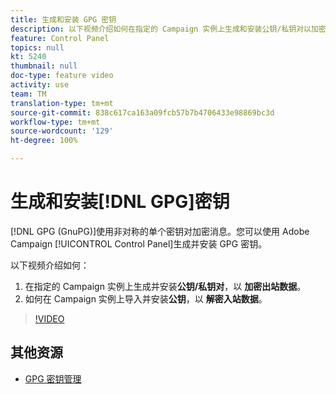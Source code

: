 ```yaml
---
title: 生成和安装 GPG 密钥
description: 以下视频介绍如何在指定的 Campaign 实例上生成和安装公钥/私钥对以加密出站数据，以及在 Campaign 实例上导入和安装公钥以解密入站数据。
feature: Control Panel
topics: null
kt: 5240
thumbnail: null
doc-type: feature video
activity: use
team: TM
translation-type: tm+mt
source-git-commit: 838c617ca163a09fcb57b7b4706433e98869bc3d
workflow-type: tm+mt
source-wordcount: '129'
ht-degree: 100%

---
```



# 生成和安装[!DNL GPG]密钥

[!DNL GPG (GnuPG)]使用非对称的单个密钥对加密消息。您可以使用 Adobe Campaign [!UICONTROL Control Panel]生成并安装 GPG 密钥。

以下视频介绍如何：

1. 在指定的 Campaign 实例上生成并安装&#x200B;**公钥/私钥对**，以 **加密出站数据**。
2. 如何在 Campaign 实例上导入并安装&#x200B;**公钥**，以 **解密入站数据**。

>[!VIDEO](https://video.tv.adobe.com/v/34201?quality=12)

## 其他资源

* [GPG 密钥管理](https://docs.adobe.com/content/help/zh-Hans/control-panel/using/instances-settings/gpg-keys-management.html)
